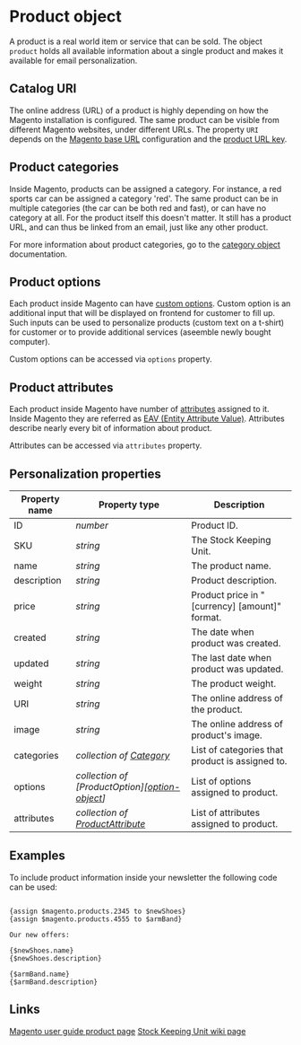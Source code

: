 # Product object

A product is a real world item or service that can be sold. The object `product` 
holds all available information about a single product and makes it available for 
email personalization. 

## Catalog URI

The online address (URL) of a product is highly depending on how the Magento 
installation is configured. The same product can be visible from different 
Magento websites, under different URLs. The property `URI` depends on the [Magento base URL][magento-base-url]
configuration and the [product URL key][product-url-key]. 

## Product categories

Inside Magento, products can be assigned a category. For instance, a red sports 
car can be assigned a category 'red'. The same product can be in multiple
categories (the car can be both red and fast), or can have no category at all. 
For the product itself this doesn't matter. It still has a product URL, and can 
thus be linked from an email, just like any other product. 

For more information about product categories, go to the [category object][category-object]
 documentation. 

## Product options

Each product inside Magento can have [custom options][option-object]. Custom 
option is an additional input that will be displayed on frontend for customer to 
fill up. Such inputs can be used to personalize products (custom text on a t-shirt) 
for customer or to provide additional services (aseemble newly bought computer).

Custom options can be accessed via `options` property.

## Product attributes

Each product inside Magento have number of [attributes][attribute-object] assigned 
to it. Inside Magento they are referred as [EAV (Entity Attribute Value)][eav-wiki]. 
Attributes describe nearly every bit of information about product.

Attributes can be accessed via `attributes` property.

## Personalization properties

| Property name   | Property type                                        | Description                                     |
|-----------------|------------------------------------------------------|-------------------------------------------------|
| ID              | _number_                                             | Product ID.                                     |
| SKU             | _string_                                             | The Stock Keeping Unit.                         |
| name            | _string_                                             | The product name.                               |
| description     | _string_                                             | Product description.                            |
| price           | _string_                                             | Product price in "[currency] [amount]" format.  |
| created         | _string_                                             | The date when product was created.              |
| updated         | _string_                                             | The last date when product was updated.         |
| weight          | _string_                                             | The product weight.                             |
| URI             | _string_                                             | The online address of the product.              |
| image           | _string_                                             | The online address of product's image.          |
| categories      | _collection of [Category][category-object]_          | List of categories that product is assigned to. |
| options         | _collection of [ProductOption][[option-object]]_     | List of options assigned to product.            |
| attributes      | _collection of [ProductAttribute][attribute-object]_ | List of attributes assigned to product.         |

## Examples

To include product information inside your newsletter the following code can be used:

```

{assign $magento.products.2345 to $newShoes}
{assign $magento.products.4555 to $armBand}

Our new offers:

{$newShoes.name} 
{$newShoes.description}

{$armBand.name}
{$armBand.description}

```

## Links

[Magento user guide product page](http://merch.docs.magento.com/ce/user_guide/Magento_Community_Edition_User_Guide.html#catalog/product-information.html%3FTocPath%3DProduct%2520Catalog%7CProduct%2520Information%7C_____0)
[Stock Keeping Unit wiki page](https://en.wikipedia.org/wiki/Stock_keeping_unit)


[magento-base-url]: http://merch.docs.magento.com/ce/user_guide/Magento_Community_Edition_User_Guide.html#configuration/general/web.html%3FTocPath%3DConfiguration%7CGeneral%7C_____2
[product-url-key]: http://merch.docs.magento.com/ce/user_guide/Magento_Community_Edition_User_Guide.html#catalog/product-general.html%3FTocPath%3DProduct%2520Catalog%7CProduct%2520Information%7C_____1
[eav-wiki]: https://en.wikipedia.org/wiki/Entity%E2%80%93attribute%E2%80%93value_model#Representing_substructure:_EAV_with_classes_and_relationships_.28EAV.2FCR.29


[category-object]: MarketingSuite/magento-integration/object/category
[option-object]: MarketingSuite/magento-integration/object/product-option
[attribute-object]: MarketingSuite/magento-integration/object/product-attribute
